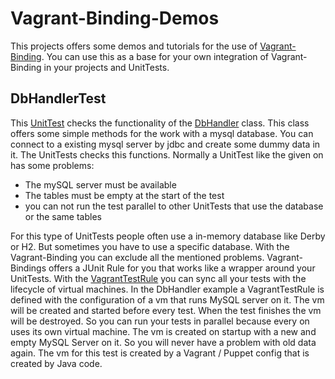 Vagrant-Binding-Demos
=====================

This projects offers some demos and tutorials for the use of [Vagrant-Binding](https://github.com/guigarage/vagrant-binding). You can use this as a base for your own integration of Vagrant-Binding in your projects and UnitTests.

DbHandlerTest
-------------
This [UnitTest](https://github.com/guigarage/vagrant-binding-demos/blob/master/src/test/java/com/guigarage/vagrant/dbhandler/DbHandlerTest.java) checks the functionality of the [DbHandler](https://github.com/guigarage/vagrant-binding-demos/blob/master/src/main/java/com/guigarage/vagrant/dbhandler/DbHandler.java) class. This class offers some simple methods for the work with a mysql database. You can connect to a existing mysql server by jdbc and create some dummy data in it. The UnitTests checks this functions. Normally a UnitTest like the given on has some problems:
- The mySQL server must be available
- The tables must be empty at the start of the test
- you can not run the test parallel to other UnitTests that use the database or the same tables

For this type of UnitTests people often use a in-memory database like Derby or H2. But sometimes you have to use a specific database. With the Vagrant-Binding you can exclude all the mentioned problems.
Vagrant-Bindings offers a JUnit Rule for you that works like a wrapper around your UnitTests. With the [VagrantTestRule](https://github.com/guigarage/vagrant-binding/blob/master/src/main/java/com/guigarage/vagrant/junit/VagrantTestRule.java) you can sync all your tests with the lifecycle of virtual machines.
In the DbHandler example a VagrantTestRule is defined with the configuration of a vm that runs MySQL server on it. The vm will be created and started before every test. When the test finishes the vm will be destroyed. So you can run your tests in parallel because every on uses its own virtual machine. The vm is created on startup with a new and empty MySQL Server on it. So you will never have a problem with old data again.
The vm for this test is created by a Vagrant / Puppet config that is created by Java code.